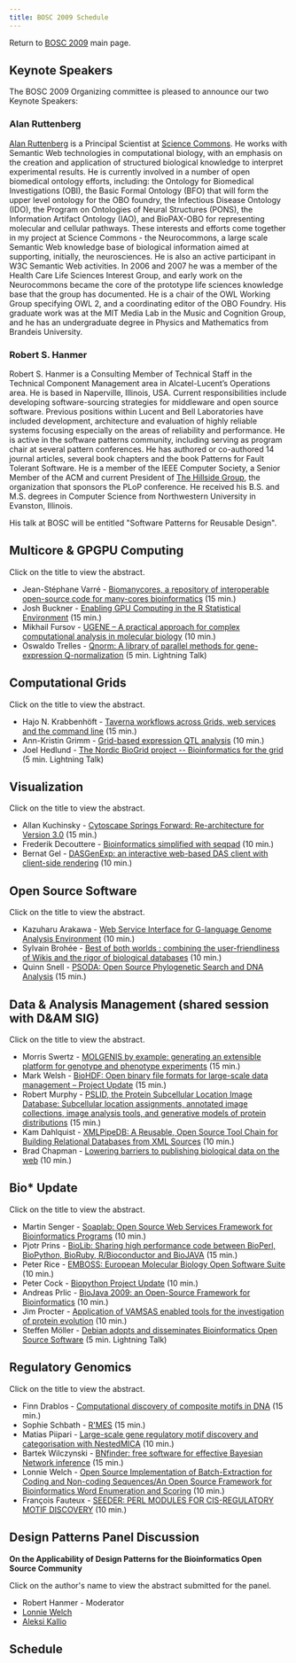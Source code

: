 ```yaml
---
title: BOSC 2009 Schedule
---
```


Return to [ BOSC 2009](BOSC_2009 "wikilink") main page.

Keynote Speakers
----------------

The BOSC 2009 Organizing committee is pleased to announce our two
Keynote Speakers:

### Alan Ruttenberg

[Alan Ruttenberg](http://sciencecommons.org/about/whoweare/ruttenberg/)
is a Principal Scientist at [Science
Commons](http://sciencecommons.org). He works with Semantic Web
technologies in computational biology, with an emphasis on the creation
and application of structured biological knowledge to interpret
experimental results. He is currently involved in a number of open
biomedical ontology efforts, including: the Ontology for Biomedical
Investigations (OBI), the Basic Formal Ontology (BFO) that will form the
upper level ontology for the OBO foundry, the Infectious Disease
Ontology (IDO), the Program on Ontologies of Neural Structures (PONS),
the Information Artifact Ontology (IAO), and BioPAX-OBO for representing
molecular and cellular pathways. These interests and efforts come
together in my project at Science Commons - the Neurocommons, a large
scale Semantic Web knowledge base of biological information aimed at
supporting, initially, the neurosciences. He is also an active
participant in W3C Semantic Web activities. In 2006 and 2007 he was a
member of the Health Care Life Sciences Interest Group, and early work
on the Neurocommons became the core of the prototype life sciences
knowledge base that the group has documented. He is a chair of the OWL
Working Group specifying OWL 2, and a coordinating editor of the OBO
Foundry. His graduate work was at the MIT Media Lab in the Music and
Cognition Group, and he has an undergraduate degree in Physics and
Mathematics from Brandeis University.

### Robert S. Hanmer

Robert S. Hanmer is a Consulting Member of Technical Staff in the
Technical Component Management area in Alcatel-Lucent’s Operations area.
He is based in Naperville, Illinois, USA. Current responsibilities
include developing software-sourcing strategies for middleware and open
source software. Previous positions within Lucent and Bell Laboratories
have included development, architecture and evaluation of highly
reliable systems focusing especially on the areas of reliability and
performance. He is active in the software patterns community, including
serving as program chair at several pattern conferences. He has authored
or co-authored 14 journal articles, several book chapters and the book
Patterns for Fault Tolerant Software. He is a member of the IEEE
Computer Society, a Senior Member of the ACM and current President of
[The Hillside Group](http://hillside.net/), the organization that
sponsors the PLoP conference. He received his B.S. and M.S. degrees in
Computer Science from Northwestern University in Evanston, Illinois.

His talk at BOSC will be entitled "Software Patterns for Reusable
Design".

Multicore & GPGPU Computing
---------------------------

Click on the title to view the abstract.

-   Jean-Stéphane Varré - [ Biomanycores, a repository of interoperable
    open-source code for many-cores
    bioinformatics](Media:Bosc2009_submission_22.pdf "wikilink")
    (15 min.)
-   Josh Buckner - [ Enabling GPU Computing in the R Statistical
    Environment](Media:Bosc2009_submission_32.pdf "wikilink") (15 min.)
-   Mikhail Fursov - [ UGENE – A practical approach for complex
    computational analysis in molecular
    biology](Media:Bosc2009_submission_18.pdf "wikilink") (10 min.)
-   Oswaldo Trelles - [ Qnorm: A library of parallel methods for
    gene-expression
    Q-normalization](Media:Bosc2009_submission_11.pdf "wikilink")
    (5 min. Lightning Talk)

Computational Grids
-------------------

Click on the title to view the abstract.

-   Hajo N. Krabbenhöft - [ Taverna workflows across Grids, web services
    and the command line](Media:Bosc2009_submission_31.pdf "wikilink")
    (15 min.)
-   Ann-Kristin Grimm - [ Grid-based expression QTL
    analysis](Media:Bosc2009_submission_12.pdf "wikilink") (10 min.)
-   Joel Hedlund - [ The Nordic BioGrid project -- Bioinformatics for
    the grid](Media:Bosc2009_submission_28.pdf "wikilink") (5 min.
    Lightning Talk)

Visualization
-------------

Click on the title to view the abstract.

-   Allan Kuchinsky - [ Cytoscape Springs Forward: Re-architecture for
    Version 3.0](Media:Bosc2009_submission_23.pdf "wikilink") (15 min.)
-   Frederik Decouttere - [ Bioinformatics simplified with
    seqpad](Media:Bosc2009_submission_8.pdf "wikilink") (10 min.)
-   Bernat Gel - [ DASGenExp: an interactive web-based DAS client with
    client-side rendering](Media:Bosc2009_submission_26.pdf "wikilink")
    (10 min.)

Open Source Software
--------------------

Click on the title to view the abstract.

-   Kazuharu Arakawa - [ Web Service Interface for G-language Genome
    Analysis Environment](Media:Bosc2009_submission_39.pdf "wikilink")
    (10 min.)
-   Sylvain Brohée - [ Best of both worlds : combining the
    user-friendliness of Wikis and the rigor of biological
    databases](Media:Bosc2009_submission_3.pdf "wikilink") (10 min.)
-   Quinn Snell - [ PSODA: Open Source Phylogenetic Search and DNA
    Analysis](Media:Bosc2009_submission_33.pdf "wikilink") (15 min.)

Data & Analysis Management (shared session with D&AM SIG)
---------------------------------------------------------

Click on the title to view the abstract.

-   Morris Swertz - [ MOLGENIS by example: generating an extensible
    platform for genotype and phenotype
    experiments](Media:Bosc2009_submission_27.pdf "wikilink") (15 min.)
-   Mark Welsh - [ BioHDF: Open binary file formats for large-scale data
    management – Project
    Update](Media:Bosc2009_submission_10.pdf "wikilink") (15 min.)
-   Robert Murphy - [ PSLID, the Protein Subcellular Location Image
    Database: Subcellular location assignments, annotated image
    collections, image analysis tools, and generative models of protein
    distributions](Media:Bosc2009_submission_34.pdf "wikilink")
    (15 min.)
-   Kam Dahlquist - [ XMLPipeDB: A Reusable, Open Source Tool Chain for
    Building Relational Databases from XML
    Sources](Media:Bosc2009_submission_35.pdf "wikilink") (10 min.)
-   Brad Chapman - [ Lowering barriers to publishing biological data on
    the web](Media:Bosc2009_submission_14.pdf "wikilink") (10 min.)

Bio\* Update
------------

Click on the title to view the abstract.

-   Martin Senger - [ Soaplab: Open Source Web Services Framework for
    Bioinformatics
    Programs](Media:Bosc2009_submission_13.pdf "wikilink") (10 min.)
-   Pjotr Prins - [ BioLib: Sharing high performance code between
    BioPerl, BioPython, BioRuby, R/Bioconductor and
    BioJAVA](Media:Bosc2009_submission_4.pdf "wikilink") (15 min.)
-   Peter Rice - [ EMBOSS: European Molecular Biology Open Software
    Suite](Media:Bosc2009_submission_5.pdf "wikilink") (10 min.)
-   Peter Cock - [ Biopython Project
    Update](Media:Bosc2009_submission_19.pdf "wikilink") (10 min.)
-   Andreas Prlic - [ BioJava 2009: an Open-Source Framework for
    Bioinformatics](Media:Bosc2009_submission_15.pdf "wikilink")
    (10 min.)
-   Jim Procter - [ Application of VAMSAS enabled tools for the
    investigation of protein
    evolution](Media:Bosc2009_submission_16.pdf "wikilink") (10 min.)
-   Steffen Möller - [ Debian adopts and disseminates Bioinformatics
    Open Source Software](Media:Bosc2009_submission_30.pdf "wikilink")
    (5 min. Lightning Talk)

Regulatory Genomics
-------------------

Click on the title to view the abstract.

-   Finn Drablos - [ Computational discovery of composite motifs in
    DNA](Media:Bosc2009_submission_6.pdf "wikilink") (15 min.)
-   Sophie Schbath - [
    R'MES](Media:Bosc2009_submission_38.pdf "wikilink") (15 min.)
-   Matias Piipari - [ Large-scale gene regulatory motif discovery and
    categorisation with
    NestedMICA](Media:Bosc2009_submission_24.pdf "wikilink") (10 min.)
-   Bartek Wilczynski - [ BNfinder: free software for effective Bayesian
    Network inference](Media:Bosc2009_submission_29.pdf "wikilink")
    (15 min.)
-   Lonnie Welch - [ Open Source Implementation of Batch-Extraction for
    Coding and Non-coding Sequences/An Open Source Framework for
    Bioinformatics Word Enumeration and
    Scoring](Media:Bosc2009_submission_7_21.pdf "wikilink") (10 min.)
-   François Fauteux - [ SEEDER: PERL MODULES FOR CIS-REGULATORY MOTIF
    DISCOVERY](Media:Bosc2009_submission_40.pdf "wikilink") (10 min.)

Design Patterns Panel Discussion
--------------------------------

**On the Applicability of Design Patterns for the Bioinformatics Open
Source Community**

Click on the author's name to view the abstract submitted for the panel.

-   Robert Hanmer - Moderator
-   [ Lonnie Welch](Media:Bosc2009_submission_9.pdf "wikilink")
-   [ Aleksi Kallio](Media:Bosc2009_submission_17.pdf "wikilink")

Schedule
--------
